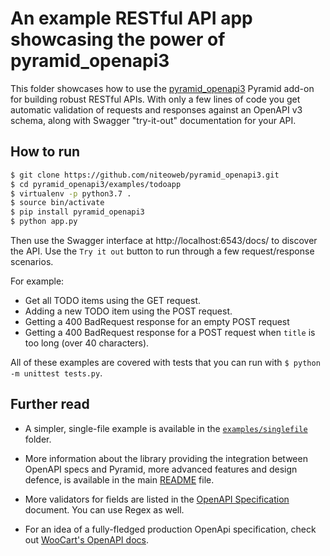 # An example RESTful API app showcasing the power of pyramid_openapi3

This folder showcases how to use the [pyramid_openapi3](https://github.com/niteoweb/pyramid_openapi3) Pyramid add-on for building robust RESTful APIs. With only a few lines of code you get automatic validation of requests and responses against an OpenAPI v3 schema, along with Swagger "try-it-out" documentation for your API.

## How to run

```bash
$ git clone https://github.com/niteoweb/pyramid_openapi3.git
$ cd pyramid_openapi3/examples/todoapp
$ virtualenv -p python3.7 .
$ source bin/activate
$ pip install pyramid_openapi3
$ python app.py
```

Then use the Swagger interface at http://localhost:6543/docs/ to discover the API. Use the `Try it out` button to run through a few request/response scenarios.

For example:
* Get all TODO items using the GET request.
* Adding a new TODO item using the POST request.
* Getting a 400 BadRequest response for an empty POST request
* Getting a 400 BadRequest response for a POST request when `title` is too long (over 40 characters).

All of these examples are covered with tests that you can run with `$ python -m unittest tests.py`.


## Further read

* A simpler, single-file example is available in the [`examples/singlefile`](https://github.com/niteoweb/pyramid_openapi3/tree/master/examples/singlefile) folder.

* More information about the library providing the integration between OpenAPI specs and Pyramid, more advanced features and design defence, is available in the main [README](https://github.com/niteoweb/pyramid_openapi3) file.

* More validators for fields are listed in the [OpenAPI Specification](https://github.com/OAI/OpenAPI-Specification/blob/master/versions/3.0.0.md#properties) document. You can use Regex as well.

* For an idea of a fully-fledged production OpenApi specification, check out [WooCart's OpenAPI docs](https://app.woocart.com/api/v1/).
